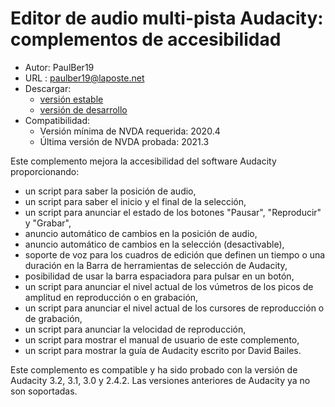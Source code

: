 # Editor de audio multi-pista Audacity: complementos de accesibilidad #
* Autor: PaulBer19
* URL : paulber19@laposte.net
* Descargar:
	* [versión estable][1]
	* [versión de desarrollo][2]
* Compatibilidad:
	* Versión mínima de NVDA requerida: 2020.4
	* Última versión de NVDA probada: 2021.3


Este complemento mejora la accesibilidad del software Audacity proporcionando:

* un script para saber la posición de audio,
* un script para saber el inicio y el final de la selección,
* un script para anunciar el estado de los botones "Pausar", "Reproducir" y "Grabar",
* anuncio automático de cambios en la posición de audio,
* anuncio automático de cambios en la selección (desactivable),
* soporte de voz para los cuadros de edición que definen un tiempo o una duración en la Barra de herramientas de selección de Audacity,
* posibilidad de usar la barra espaciadora para pulsar en un botón,
* un script para anunciar el nivel actual de los vúmetros de los picos de amplitud en reproducción o en grabación,
* un script para anunciar el nivel actual  de los cursores de reproducción o de grabación,
* un script para anunciar la velocidad de reproducción,
* un script para mostrar el manual de usuario de este complemento,
* un script para mostrar la guía de Audacity escrito por David Bailes.


Este complemento es compatible y ha sido probado con la versión de Audacity 3.2, 3.1, 3.0 y 2.4.2. Las versiones anteriores de Audacity ya no son soportadas.

[1]: https://github.com/paulber007/AllMyNVDAAddons/raw/master/audacityAccessEnhancement/audacityAccessEnhancement-2.5.nvda-addon
[2]: https://github.com/paulber007/AllMyNVDAAddons/tree/master/audacityAccessEnhancement/dev
